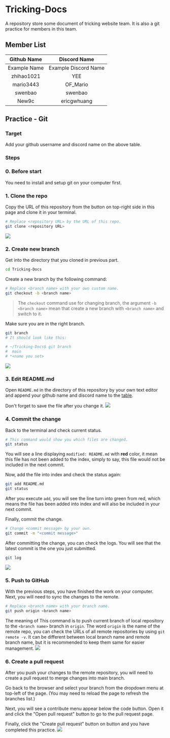 # Tricking-Docs
A repository store some document of tricking website team. It is also a git practice for members in this team.


## Member List
| Github Name | Discord Name |
| :---------: | :----------: |
| Example Name | Example Discord Name |
| zhihao1021 | YEE |
| mario3443 | OF_Mario |
| swenbao | swenbao |
| New9c | ericgwhuang |

## Practice - Git
### Target
Add your github username and discord name on the above table.


### Steps
### 0. Before start
You need to install and setup git on your computer first.


### 1. Clone the repo
Copy the URL of this repository from the button on top-right side in this page and clone it in your terminal.
```bash
# Replace <repository URL> by the URL of this repo.
git clone <repository URL>
```
![](assets/step-1.gif)


### 2. Create new branch
Get into the directory that you cloned in previous part.
```bash
cd Tricking-Docs
```
Create a new branch by the following command:
```bash
# Replace <branch name> with your own custom name.
git checkout -b <branch name>
```
> The `checkout` command use for changing branch, the argument `-b <branch name>` mean that create a new branch with `<branch name>` and switch to it.

Make sure you are in the right branch.
```bash
git branch
# It should look like this:

# ~/Tricking-Docs$ git branch
#  main
# *<name you set>
```
![](assets/step-2.gif)


### 3. Edit README.md
Open `README.md` in the directory of this repository by your own text editor and append your github name and discord name to the [table](#member-list).

Don't forget to save the file after you change it.
![](assets/step-3.gif)


### 4. Commit the change
Back to the terminal and check current status.
```bash
# This command would show you which files are changed.
git status
```
You will see a line displaying `modified: README.md` with **red** color, it mean this file has not been added to the index, simply to say, this file would not be included in the next commit.

Now, add the file into index and check the status again:
```bash
git add README.md
git status
```
After you execute `add`, you will see the line turn into green from red, which means the file has been added into index and will also be included in your next commit.

Finally, commit the change.
```bash
# Change <commit message> by your own.
git commit -m "<commit message>"
```

After committing the change, you can check the logs. You will see that the latest commit is the one you just submitted.
```bash
git log
```
![](assets/step-4.gif)


### 5. Push to GitHub
With the previous steps, you have finished the work on your computer. Next, you will need to sync the changes to the remote.
```bash
# Replace <branch name> with your branch name.
git push origin <branch name>
```
The meaning of This command is to push current branch of local repository to the `<branch name>` branch in `origin`. The word `origin` is the name of the remote repo, you can check the URLs of all remote repositories by using `git remote -v`. It can be different between local branch name and remote branch name, but it is recommended to keep them same for easier management.
![](assets/step-5.gif)


### 6. Create a pull request
After you push your changes to the remote repository, you will need to create a pull request to merge changes into main branch.

Go back to the browser and select your branch from the dropdown menu at top-left of the page. (You may need to reload the page to refresh the branches list.)

Next, you will see a contribute menu appear below the code button. Open it and click the "Open pull request" button to go to the pull request page.

Finally, click the "Create pull request" button on button and you have completed this practice.
![](assets/step-6.gif)
